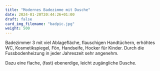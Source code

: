```yaml
---
title: "Modernes Badezimme mit Dusche"
date: 2024-01-20T20:44:26+01:00
draft: false
card_img_filemame: "badpic.jpg"
weight: 500
---
```


Badezimmer 3 mit viel Ablagefläche, flauschigen Handtüchern, erhöhtes WC, Kosmetikspiegel, Fön, Handseife, Hocker für Kinder. Durch die Fussbodenheizung in jeder Jahreszeit sehr angenehm.

Dazu eine flache, (fast) ebenerdige, leicht zugängliche Dusche.
